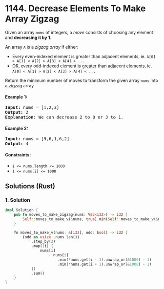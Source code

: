 # 1144. Decrease Elements To Make Array Zigzag
Given an array `nums` of integers, a *move* consists of choosing any element and **decreasing it by 1**.

An array `A` is a *zigzag array* if either:
* Every even-indexed element is greater than adjacent elements, ie. `A[0] > A[1] < A[2] > A[3] < A[4] > ...`
* OR, every odd-indexed element is greater than adjacent elements, ie. `A[0] < A[1] > A[2] < A[3] > A[4] < ...`

Return the minimum number of moves to transform the given array `nums` into a zigzag array.

#### Example 1:
<pre>
<strong>Input:</strong> nums = [1,2,3]
<strong>Output:</strong> 2
<strong>Explanation:</strong> We can decrease 2 to 0 or 3 to 1.
</pre>

#### Example 2:
<pre>
<strong>Input:</strong> nums = [9,6,1,6,2]
<strong>Output:</strong> 4
</pre>

#### Constraints:
* `1 <= nums.length <= 1000`
* `1 <= nums[i] <= 1000`

## Solutions (Rust)

### 1. Solution
```Rust
impl Solution {
    pub fn moves_to_make_zigzag(nums: Vec<i32>) -> i32 {
        Self::moves_to_make_v(&nums, true).min(Self::moves_to_make_v(&nums, false))
    }

    fn moves_to_make_v(nums: &[i32], odd: bool) -> i32 {
        (odd as usize..nums.len())
            .step_by(2)
            .map(|i| {
                nums[i]
                    - nums[i]
                        .min(*nums.get(i - 1).unwrap_or(&1000) - 1)
                        .min(*nums.get(i + 1).unwrap_or(&1000) - 1)
            })
            .sum()
    }
}
```
